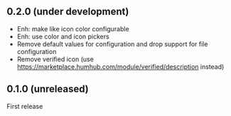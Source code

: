 ## 0.2.0 (under development)
- Enh: make like icon color configurable
- Enh: use color and icon pickers
- Remove default values for configuration and drop support for file configuration
- Remove verified icon (use https://marketplace.humhub.com/module/verified/description instead)

## 0.1.0 (unreleased)
First release
